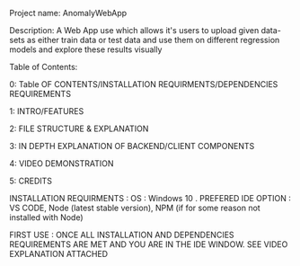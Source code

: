 Project name: AnomalyWebApp

Description: A Web App use which allows it's users to upload given data-sets as either train data or test data and use them on different 
             regression models and explore these results visually 


Table of Contents: 

0: Table OF CONTENTS/INSTALLATION REQUIRMENTS/DEPENDENCIES REQUIREMENTS

1: INTRO/FEATURES

2: FILE STRUCTURE & EXPLANATION

3: IN DEPTH EXPLANATION OF  BACKEND/CLIENT COMPONENTS

4: VIDEO DEMONSTRATION

5: CREDITS

INSTALLATION REQUIRMENTS : OS : Windows 10 . PREFERED IDE OPTION : VS CODE, Node (latest stable version), 
                           NPM (if for some reason not installed with Node)



FIRST USE : ONCE ALL INSTALLATION AND DEPENDENCIES REQUIREMENTS ARE MET  AND YOU ARE IN THE IDE WINDOW. SEE VIDEO EXPLANATION ATTACHED 

